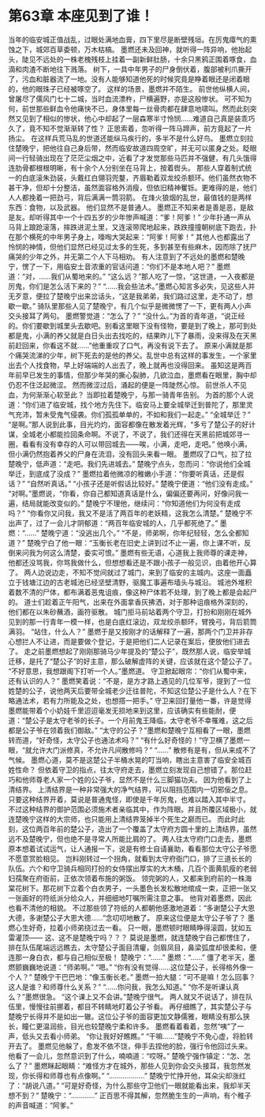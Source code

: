 # 第63章 本座见到了谁！
当年的临安城正值战乱，过眼处满地血膏，四下里尽是断壁残垣。在厉鬼瘴气的熏蚀之下，城郊百草委顿，万木枯槁。
墨燃还未及回神，就听得一阵异响，他抬起头，陡见不远处的一株老槐残枝上挂着一副新鲜肚肠，十余只黑鸦正围着啄食，血滴和肉渣不断地往下溅落。
树下，一具中年男子的尸身倒伏着，腹部被利爪撕开了，污血和脏器流了一地。没有人能够知道他死的时候究竟是睁着眼还是闭着眼的，他的眼珠子已经被啄空了。
这样的场景，墨燃并不陌生。
前世他纵横人间，曾屠尽了儒风门七十二城，当时血流漂杵，尸横遍野，亦是这般惨状。
可不知为何，前世那些鲜血令他痛快不已，身体里每一丝骨肉都在肆意地啸叫。然而此刻突然又见到了相似的惨状，他心中却起了一层森寒半寸怜悯……难道自己真是装乖巧久了，竟不知不觉渐渐转了性？
正思索着，忽听得一阵马蹄声，前方竟起了一片扬尘。
在这样兵荒马乱的世道还能纵马疾行的，多半不是什么好鸟。
墨燃立刻拉住楚晚宁，把他往自己身后带，然而临安故道四周空旷，并无可以匿身之处。眨眼间一行轻骑出现在了茫茫尘烟之中，近看了才发觉那些马匹并不强健，有几头饿得连肋骨都根根明晰，有十余个人分别坐在马背上，按着辔头。
那些人穿着制式统一的白底滚朱劲装，头戴红白翎羽兜鍪，齐眉勒着双龙绞杀额环。他们虽然衣物不甚干净，但却十分整洁，虽然面容格外消瘦，但依旧精神矍铄。更难得的是，他们人人都挽着一把劲弓，背后满满一筒羽箭。
在烽火狼烟的乱世，最值钱的是两样东西：食物，以及武器。
他们显然不是普通人。
墨燃正不知来者是善是恶，是敌是友。却听得其中一个十四五岁的少年惨声喊道：“爹！阿爹！”
少年扑通一声从马背上踉跄滚落，摔跌进泥土里，又连滚带爬地起来，跌跌撞撞朝树底下跑去，扑在那个横死的中年男子身上，嚎啕大哭起来：“阿爹！阿爹！”
其他人也都露出了怜悯的神情，但他们显然已经见过太多的生死，多到甚至有些麻木，因而除了抚尸痛哭的少年之外，并无第二个人下马相劝。
有人注意到了不远处的墨燃和楚晚宁，愣了一下，用临安土音浓重的官话问道：“你们不是本地人吧？”
墨燃道：“对，……我们从蜀地来的。”
“这么远？”那人吃了一惊，“这世道，一入夜都是厉鬼，你们是怎么活下来的？”
“……我会些法术。”墨燃心知言多必失，见这些人并无歹意，便拉了楚晚宁出来岔话头，“这是我弟弟，我们路过这里，走不动了，想歇一歇。”
骑队里那些人见了楚晚宁，有几个似乎是微微愣了一下，更有两人小声交头接耳了两句。
墨燃警觉道：“怎么了？”
“没什么。”为首的青年道，“说正经的。你们要歇到城里头去歇吧。别看这里眼下没有怪物，要是到了晚上，那可到处都是鬼，小满的养父就是白日头出去找吃的，结果昨儿下了暴雨，没来得及在天黑前赶回来，你看这不就……”他重重叹了口气，再没有说下去了。
原来小满就是那个痛哭流涕的少年，树下死去的是他的养父。乱世中总有这样的事发生，一个家里出去个人找食物，早上好端端的人出去了，晚上就再也没得回来。
虽知这是两百年前早已发生的事情，但那少年哭的撕心裂肺，几欲泣血，墨燃看在眼里，胸中却仍忍不住泛起微涩。
然而微涩过后，涌起的便是一阵陡然心惊。
前世杀人不见血，为何渐渐心软至此？
当即拉着楚晚宁，与那一骑青年告别。
为首的那个人说道：“你们进了临安城，找个地方先住下。临安马上要全城举迁到普陀了，那里灵气充沛，暂未受鬼气侵袭。你们孤孤单单的，不如和我们一起走。”
“全城举迁？”
“是啊。”那人说到此事，目光灼灼，面容都像在散发着光辉，“多亏了楚公子的好计谋，全城老小都能捡回条命啊。不说了，不说了，我们还得在天黑前把城郊寻一圈，看看有没有幸存的人可以带回城去——唉，小满，走吧，走吧。”
他唤小满，但小满仍然抱着养父的尸身在流泪，没有回头来看一眼。
墨燃叹了口气，拉了拉楚晚宁，低声道：“走吧。我们先进城去。”
楚晚宁点头，忽而问：“你说他们全城举迁，到底成了没成？”
墨燃拉着他微凉的稚嫩小手道：“你要听真话，还是假话？”
“自然听真话。”
“小孩子还是听假话比较好。”
楚晚宁便道：“他们没有走成。”
“对啊。”墨燃说，“你看，你自己都知道真话是什么，偏偏还要再问，好像问我一遍，结局就能改变似的。”
楚晚宁不理他，继续问：“你知道他们为何没有走成吗？”
“你看你又问我，我又不是活了两百年的老妖精，这我怎么清楚。”
楚晚宁不出声了，过了一会儿才阴郁道：“两百年临安城的人，几乎都死绝了。”
墨燃：“……”
楚晚宁道：“没逃出几个。”
“不是，师弟啊，你年纪轻轻，怎么全都知道？”
楚晚宁白了他一眼：“玉衡长老在旧史上讲到过不止一遍，你上课不听，反倒来问我为何这么清楚，委实可恨。”
墨燃有些无语，心道我上我师尊的课走神，他都还没骂我，你骂我做什么，但想想看还是不跟小孩子一般见识，由着他开心算了。
两人边说边走，不知不觉间就过了城门，来到了临安的主城内。这座一面矗立于钱塘江边的古老城池已经坚壁清野，驱魔工事遍布墙头与城沿。
城池外堆积着数不清的尸体，都布满着恶鬼诅痕，像这种尸体若不处理，到了晚上都是会起尸的。
道士们趁着正午阳气，出来在外面拿香灰拂洒，对于那种诅痕格外深刻的，他们都在以朱砂蘸酒，画符驱散。
城门拒马前站着两个守卫，打扮和刚刚在城外见到的那一行青年一模一样，也是白底红滚边，双龙绞杀额环，臂挽弓，背后箭筒满羽。
“站住，什么人？”
墨燃于是又按刚才的话解释了一遍，那两个门卫并非存心想拦人不让进，而是要做个登记，于是把他们二人记录在案后，便放他们进去了。
走之前墨燃想起了刚刚那骑马少年提及的“楚公子”，既然那人说，临安举城迁移，是托了“楚公子”的好主意，那么破解虚阵的关键，应该就在这个楚公子了。
“不好意思，我想跟阁下打听一个人。”墨燃道。
守卫掀起眼帘：“你们从蜀中来，还有认识的人？”
墨燃笑着说：“不是，是方才路上遇见的几位军爷，提到了一位姓楚的公子，说他两天后要带全城老少迁往普陀，不知这位楚公子是什么人？在下略通法术，若有力所能及之处，也想撘一把手。”
守卫来回打量他一番，许是觉得墨燃能带着个小奶娃千里迢迢毫发无损地来到这里，应该确实有些能耐，便道：“楚公子是太守老爷的长子。一个月前鬼王降临，太守老爷不幸罹难，这之后都是公子爷在领着我们御敌。”
“太守的公子？”墨燃和楚晚宁互相看了一眼，墨燃转而道，“好奇怪，太守公子也通法术吗？”
“有什么好奇怪的！”守卫横了墨燃一眼，“就允许大门派修真，不允许凡间散修吗？”
“……”
散修有是有，但从来成不了气候。
墨燃心道，莫不是这楚公子半桶水晃的叮当响，瞎出主意害了临安全城百姓性命？
但依着守卫的指点，往太守府走去，墨燃立刻发现自己想错了。那位赶巧和他师尊老人家一个姓的公子爷，显然不是什么三脚猫功夫。
因为他看到了上清结界。
上清结界是一种非常强大的净气结界，可以阻挡范围内一切邪佞之息。只要这种结界开着，莫说是普通鬼怪，即使是千年厉鬼，也难以踏入其中半寸。
不过这种结界的御护范围必须施术者亲临其中，作为阵眼。并且所覆区域极小，就连楚晚宁这样的大宗师，也只能用上清结界笼掉半个死生之巅而已。
而此时此刻，这位两百年前的楚公子，造出了一个覆盖了太守府方圆十里的上清结界，虽然远不及楚晚宁，但也绝不是寻常人所能比肩的了。
两人往太守府门口走去，墨燃原本想着试试运气，让人通报一下，说是有修士自请襄助，看看那位太守公子爷愿不愿意赏脸相见。
岂料刚转过一个拐角，就看到太守府衙门口，排了三道长长的队伍。六个和守卫骑兵相同打扮的女侍摆出厚实的大木桶，几百个面黄肌瘦的老弱妇孺聚在府衙前，正依次领着布施的粥饭。
领完粥的人，又都来到府前的一株海棠花树下。那花树下立着个白衣男子，一头墨色长发松散地绾成一束，正把一张又一张画好的符纸派分给众人，并细细地叮嘱所需注意之事。
他背对着墨燃，因此也看不清他的相貌。
不过那些领了符纸的人都朝他感激地道着：“多谢楚公子大恩大德，多谢楚公子大恩大德……”念叨叨地散了。
原来这位便是太守公子爷了？
墨燃心生好奇，拉着小师弟绕过去一看。
只一眼，墨燃顿时眼睛睁得滚圆，犹如五雷灌顶——
这、这不是楚晚宁吗？？？
莫说是墨燃，就连楚晚宁自己都愣住了，排在队伍尾端远远瞧去，太守楚公子面目清癯，剑眉凤目，鼻梁弧度却很柔和，便连那一身白衣，都与自己相似至极！
楚晚宁：“……”
墨燃：“……”
僵了老半天，墨燃颤巍巍地说道：“师弟啊。”
“嗯。”
“你有没有觉得……这位楚公子，长得格外像一个人？”
楚晚宁干巴巴地：“像玉衡长老。”
墨燃一拍大腿：“可不是嘛！怎么回事？这人是谁？和师尊什么关系？”
“……你问我，我怎么知道。”
“你不是听课认真么？”墨燃很急。
“这个课上又不会讲。”楚晚宁很气。
两人就又不说话了，排在队伍里，慢慢往前挪着，都目不转睛地盯着公子爷看。
再仔细瞧了，其实楚公子与楚晚宁长得并不是如出一辙。这位公子爷的面容更加文静儒雅，眼睛没有那么狭长，瞳仁更温润些，目光也较楚晚宁柔和许多。
墨燃看着看着，忽然“咦”了一声，低头又去看小师弟。
“你让我好好瞧瞧。”
“干嘛……”楚晚宁不免心虚，将脸转开去了。
墨燃见他躲了，愈发不依不饶，伸手去捏他的脸，强行令他回过头来。他看了一会儿，忽然意识到了什么，喃喃道：“哎呀。”
楚晚宁强作镇定：“怎、怎么了？”
墨燃眯起眼睛：“难怪方才在城外，那些人见到你会交头接耳，我忽然发现，你长得和师尊也有点像啊。”
“………………”
楚晚宁忙挣开他，耳朵尖却涨红了：“胡说八道。”
“可是好奇怪，为什么那些守卫他们一眼就能看出来，我却半天想不到？”
楚晚宁：“…………”
正百思不得其解，忽然脆生生的一声响，有个稚子的声音喊道：“阿爹。”
